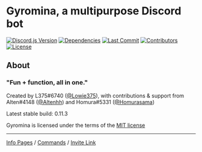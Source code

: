 # Gyromina, a multipurpose Discord bot

[![Discord.js Version][djs-img]][djs-link]
[![Dependencies][dependency-img]][dependency-link]
[![Last Commit][commit-img]][commit-img]
[![Contributors][contributors-img]][contributors-img]
[![License][license-img]](LICENSE)

## About

### "Fun + function, all in one."

Created by L375#6740 \([@Lowie375](https://www.github.com/Lowie375)\), with contributions & support from Alten#4148 \([@Altenhh](https://www.github.com/Altenhh)\) and Homura#5331 \([@Homurasama](https://www.github.com/Homurasama)\)

Latest stable build: 0.11.3

Gyromina is licensed under the terms of the [MIT license](LICENSE)

***

[Info Pages][info] / [Commands][commands] / [Invite Link][invite]

<!-- Links + images -->
[commands]: https://lx375.weebly.com/gyromina-commands
[info]: https://lx375.weebly.com/gyromina
[invite]: https://discordapp.com/oauth2/authorize?client_id=490590334758420481&permissions=537259072&scope=bot
[license-img]: https://img.shields.io/github/license/Lowie375/Gyromina
[contributors-img]: https://img.shields.io/github/contributors/Lowie375/Gyromina
[commit-img]: https://img.shields.io/github/last-commit/Lowie375/Gyromina/0.12.0
[djs-img]: https://img.shields.io/badge/discord.js-v12-blue
[djs-link]: https://discord.js.org
[dependency-img]: https://david-dm.org/Lowie375/Gyromina.svg
[dependency-link]: https://david-dm.org/Lowie375/Gyromina
